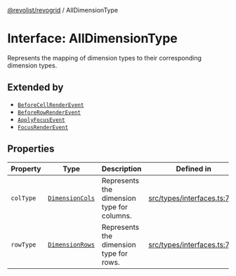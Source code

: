 [@revolist/revogrid](README.md) / AllDimensionType

# Interface: AllDimensionType

Represents the mapping of dimension types to their corresponding dimension types.

## Extended by

- [`BeforeCellRenderEvent`](Interface.BeforeCellRenderEvent.md)
- [`BeforeRowRenderEvent`](Interface.BeforeRowRenderEvent.md)
- [`ApplyFocusEvent`](Interface.ApplyFocusEvent.md)
- [`FocusRenderEvent`](Interface.FocusRenderEvent.md)

## Properties

| Property | Type | Description | Defined in |
| ------ | ------ | ------ | ------ |
| `colType` | [`DimensionCols`](TypeAlias.DimensionCols.md) | Represents the dimension type for columns. | [src/types/interfaces.ts:732](https://github.com/revolist/revogrid/blob/aad859c5867a15f34f8919817adea85dcff4ee63/src/types/interfaces.ts#L732) |
| `rowType` | [`DimensionRows`](TypeAlias.DimensionRows.md) | Represents the dimension type for rows. | [src/types/interfaces.ts:727](https://github.com/revolist/revogrid/blob/aad859c5867a15f34f8919817adea85dcff4ee63/src/types/interfaces.ts#L727) |
